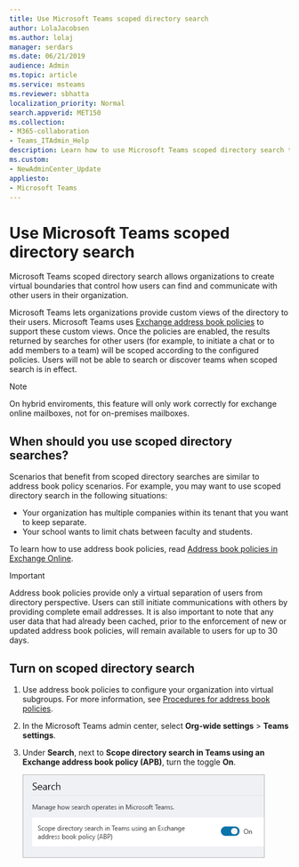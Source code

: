 ```yaml
---
title: Use Microsoft Teams scoped directory search
author: LolaJacobsen
ms.author: lolaj
manager: serdars
ms.date: 06/21/2019
audience: Admin
ms.topic: article
ms.service: msteams
ms.reviewer: sbhatta
localization_priority: Normal
search.appverid: MET150
ms.collection: 
- M365-collaboration
- Teams_ITAdmin_Help
description: Learn how to use Microsoft Teams scoped directory search to provide customized views of the directory.
ms.custom:
- NewAdminCenter_Update
appliesto: 
- Microsoft Teams
---
```



# Use Microsoft Teams scoped directory search

Microsoft Teams scoped directory search allows organizations to create virtual boundaries that control how users can find and communicate with other users in their organization. 

Microsoft Teams lets organizations provide custom views of the directory to their users. Microsoft Teams uses [Exchange address book policies](https://docs.microsoft.com/exchange/address-books/address-book-policies/address-book-policies) to support these custom views. Once the policies are enabled, the results returned by searches for other users (for example, to initiate a chat or to add members to a team) will be scoped according to the configured policies. Users will not be able to search or discover teams when scoped search is in effect. 

> [!NOTE]
> On hybrid enviroments, this feature will only work correctly for exchange online mailboxes, not for on-premises mailboxes.


## When should you use scoped directory searches?

Scenarios that benefit from scoped directory searches are similar to address book policy scenarios. For example, you may want to use scoped directory search in the following situations:

- Your organization has multiple companies within its tenant that you want to keep separate. 
- Your school wants to limit chats between faculty and students. 
 
To learn how to use address book policies, read [Address book policies in Exchange Online](https://docs.microsoft.com/exchange/address-books/address-book-policies/address-book-policies).

> [!IMPORTANT]
> Address book policies provide only a virtual separation of users from directory perspective. Users can still initiate communications with others by providing complete email addresses. It is also important to note that any user data that had already been cached, prior to the enforcement of new or updated address book policies, will remain available to users for up to 30 days.

## Turn on scoped directory search

1. Use address book policies to configure your organization into virtual subgroups. For more information, see [Procedures for address book policies](https://docs.microsoft.com/exchange/address-books/address-book-policies/address-book-policies).

2. In the Microsoft Teams admin center, select **Org-wide settings** > **Teams settings**.

3. Under **Search**, next to **Scope directory search in Teams using an Exchange address book policy (APB)**, turn the toggle **On**.

    ![Scoped directory search in Microsoft Teams admin center](media/teams-scoped-directory-search-image1.png)



